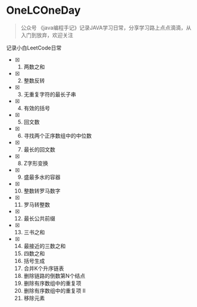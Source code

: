 # OneLCOneDay



> 公众号 《java编程手记》记录JAVA学习日常，分享学习路上点点滴滴，从入门到放弃，欢迎关注



记录小白LeetCode日常



- [x] 1. 两数之和
- [x] 2. 整数反转
- [x] 3. 无重复字符的最长子串
- [x] 4. 有效的括号
- [x] 5. 回文数
- [x] 6. 寻找两个正序数组中的中位数
- [x] 7. 最长的回文数
- [x] 8. Z字形变换
- [x] 9. 盛最多水的容器
- [x] 10. 整数转罗马数字
- [x] 11. 罗马转整数
- [x] 12. 最长公共前缀
- [x] 13. 三书之和
- [x] 14. 最接近的三数之和
  15. 四数之和
  16. 括号生成
  17. 合并K个升序链表
  18. 删除链路的倒数第N个结点
  19. 删除有序数组中的重复项
  20. 删除有序数组中的重复项 II
  21. 移除元素


